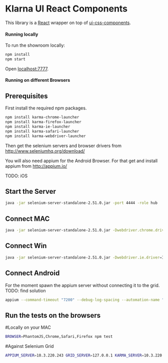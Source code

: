 # Klarna UI React Components

This library is a [React](https://facebook.github.io/react/) wrapper on top of [ui-css-components](https://github.com/klarna/ui-css-components).

#### Running locally

To run the showroom locally:

```sh
npm install
npm start
```

Open [localhost:7777](http://localhost:7777/).


#### Running on different Browsers

## Prerequisites

First install the required npm packages.
```sh
npm install karma-chrome-launcher
npm install karma-firefox-launcher
npm install karma-ie-launcher
npm install karma-safari-launcher
npm install karma-webdriver-launcher
``` 

Then get the selenium servers and browser drivers from http://www.seleniumhq.org/download/

You will also need appium for the Android Browser. For that get and install appium from http://appium.io/

TODO: iOS

## Start the Server
```sh
java -jar selenium-server-standalone-2.51.0.jar -port 4444 -role hub
```

## Connect MAC
```sh
java -jar selenium-server-standalone-2.51.0.jar -Dwebdriver.chrome.driver=Applications/chromedriver -role node -hub http://<GRID_SERVER>:4444/grid/register -browser browserName=chrome -browser browserName=firefox -browser browserName=safari
```

## Connect Win
```sh
java -jar selenium-server-standalone-2.51.0.jar -Dwebdriver.ie.driver=IEDriverServer.exe -Dwebdriver.chrome.driver=chromedriver.exe -porrt 7777 -role node -hub http://<GRID_SERVER>:4444/grid/register -browser browserName=chrome -browser browserName=firefox -browser "browserName=internet explorer"
```

## Connect Android

For the moment spawn the appium server without connecting it to the grid. TODO: find solution
```sh
appium --command-timeout "7200" --debug-log-spacing --automation-name "Appium" --platform-name "Android" --platform-version "5.1" --app-activity "com.android.chrome" --device-name "Galaxy S6 Edge" -p 9070 -U 05157df5cb11590f
```

## Run the tests on the browsers
#Locally on your MAC
```sh
BROWSER=PhantomJS,Chrome,Safari,Firefox npm test
```

#Against Selenium Grid
```sh
APPIUM_SERVER=10.3.220.243 GRID_SERVER=127.0.0.1 KARMA_SERVER=10.3.220.243 BROWSER=MAC-Firefox,MAC-Safari,MAC-Chrome,WIN10-Firefox,WIN10-Chrome,WIN10-IE-EDGE,ANDROID-Chrome npm test
```

